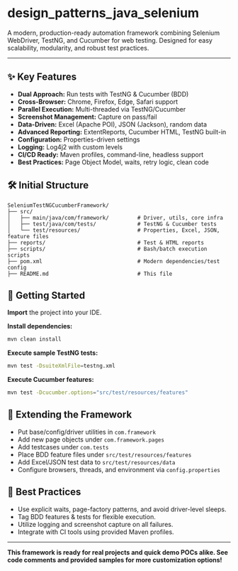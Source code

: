 
# design_patterns_java_selenium


A modern, production-ready automation framework combining Selenium WebDriver, TestNG, and Cucumber for web testing. Designed for easy scalability, modularity, and robust test practices.

---

## ✨ Key Features

- **Dual Approach:** Run tests with TestNG & Cucumber (BDD)
- **Cross-Browser:** Chrome, Firefox, Edge, Safari support
- **Parallel Execution:** Multi-threaded via TestNG/Cucumber
- **Screenshot Management:** Capture on pass/fail
- **Data-Driven:** Excel (Apache POI), JSON (Jackson), random data
- **Advanced Reporting:** ExtentReports, Cucumber HTML, TestNG built-in
- **Configuration:** Properties-driven settings
- **Logging:** Log4j2 with custom levels
- **CI/CD Ready:** Maven profiles, command-line, headless support
- **Best Practices:** Page Object Model, waits, retry logic, clean code

## 🛠️ Initial Structure

```
SeleniumTestNGCucumberFramework/
├── src/
│   ├── main/java/com/framework/         # Driver, utils, core infra
│   ├── test/java/com/tests/             # TestNG & Cucumber tests
│   └── test/resources/                  # Properties, Excel, JSON, feature files
├── reports/                             # Test & HTML reports
├── scripts/                             # Bash/batch execution scripts
├── pom.xml                              # Modern dependencies/test config
├── README.md                            # This file
```

## 🚀 Getting Started

**Import** the project into your IDE.

**Install dependencies:**
```sh
mvn clean install
```

**Execute sample TestNG tests:**
```sh
mvn test -DsuiteXmlFile=testng.xml
```

**Execute Cucumber features:**
```sh
mvn test -Dcucumber.options="src/test/resources/features"
```

## 🧩 Extending the Framework

- Put base/config/driver utilities in `com.framework`
- Add new page objects under `com.framework.pages`
- Add testcases under `com.tests`
- Place BDD feature files under `src/test/resources/features`
- Add Excel/JSON test data to `src/test/resources/data`
- Configure browsers, threads, and environment via `config.properties`

## 📝 Best Practices

- Use explicit waits, page-factory patterns, and avoid driver-level sleeps.
- Tag BDD features & tests for flexible execution.
- Utilize logging and screenshot capture on all failures.
- Integrate with CI tools using provided Maven profiles.

---

**This framework is ready for real projects and quick demo POCs alike. See code comments and provided samples for more customization options!**

